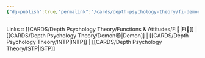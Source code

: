 ```yaml
---
{"dg-publish":true,"permalink":"/cards/depth-psychology-theory/fi-demon/","created":"2023-01-05T12:02:57.734+01:00","updated":"2023-04-23T14:01:01.467+02:00"}
---
```


Links :: [[CARDS/Depth Psychology Theory/Functions & Attitudes/Fi🧭\|Fi🧭]] | [[CARDS/Depth Psychology Theory/Demon😈\|Demon]] | [[CARDS/Depth Psychology Theory/INTP\|INTP]] | [[CARDS/Depth Psychology Theory/ISTP\|ISTP]]
